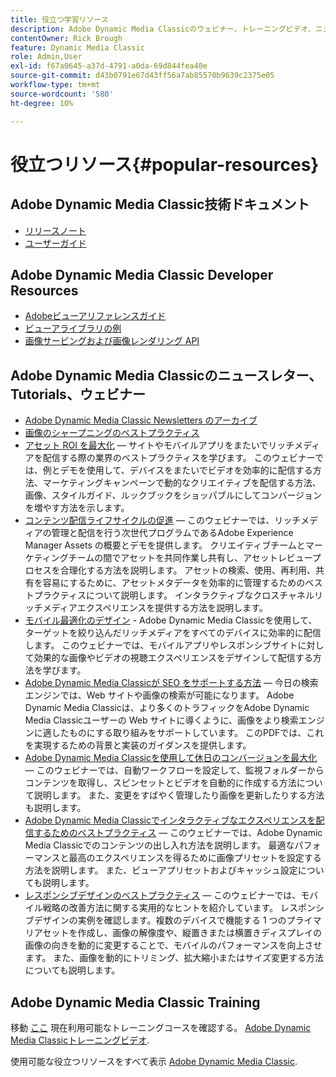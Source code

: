 ```yaml
---
title: 役立つ学習リソース
description: Adobe Dynamic Media Classicのウェビナー、トレーニングビデオ、ニュースレター、ベストプラクティス情報および開発者向けリソースへのリンクです。
contentOwner: Rick Brough
feature: Dynamic Media Classic
role: Admin,User
exl-id: f67a0645-a37d-4791-a0da-69d844fea40e
source-git-commit: d43b0791e67d43ff56a7ab85570b9639c2375e05
workflow-type: tm+mt
source-wordcount: '580'
ht-degree: 10%

---
```


# 役立つリソース{#popular-resources}

## Adobe Dynamic Media Classic技術ドキュメント

* [リリースノート](https://experienceleague.adobe.com/docs/dynamic-media-developer-resources/release-notes/s7rn2017.html)
* [ユーザーガイド](introduction.md)

## Adobe Dynamic Media Classic Developer Resources

* [Adobeビューアリファレンスガイド](https://experienceleague.adobe.com/docs/dynamic-media-developer-resources.html)
* [ビューアライブラリの例](https://landing.adobe.com/en/na/dynamic-media/ctir-2755/live-demos.html)
* [画像サービングおよび画像レンダリング API](https://experienceleague.adobe.com/docs/dynamic-media-developer-resources.html)

## Adobe Dynamic Media Classicのニュースレター、Tutorials、ウェビナー

* [Adobe Dynamic Media Classic Newsletters のアーカイブ](/help/dynamic-media-newsletter.md)
* [画像のシャープニングのベストプラクティス](/help/assets/s7_sharpening_images.pdf)
* [アセット ROI を最大化](https://adobecustomersuccess.adobeconnect.com/p5ar3hfrrec/?launcher=false&amp;fcsContent=true&amp;pbMode=normal&amp;proto=true)  — サイトやモバイルアプリをまたいでリッチメディアを配信する際の業界のベストプラクティスを学びます。 このウェビナーでは、例とデモを使用して、デバイスをまたいでビデオを効率的に配信する方法、マーケティングキャンペーンで動的なクリエイティブを配信する方法、画像、スタイルガイド、ルックブックをショッパブルにしてコンバージョンを増やす方法を示します。
* [コンテンツ配信ライフサイクルの促進](https://adobecustomersuccess.adobeconnect.com/p88ducm9pqv/)  — このウェビナーでは、リッチメディアの管理と配信を行う次世代プログラムであるAdobe Experience Manager Assets の概要とデモを提供します。 クリエイティブチームとマーケティングチームの間でアセットを共同作業し共有し、アセットレビュープロセスを合理化する方法を説明します。 アセットの検索、使用、再利用、共有を容易にするために、アセットメタデータを効率的に管理するためのベストプラクティスについて説明します。 インタラクティブなクロスチャネルリッチメディアエクスペリエンスを提供する方法を説明します。
* [モバイル最適化のデザイン](https://adobecustomersuccess.adobeconnect.com/p6oqd3wydif/?launcher=false&amp;fcsContent=true&amp;pbMode=normal&amp;proto=true) - Adobe Dynamic Media Classicを使用して、ターゲットを絞り込んだリッチメディアをすべてのデバイスに効率的に配信します。 このウェビナーでは、モバイルアプリやレスポンシブサイトに対して効果的な画像やビデオの視聴エクスペリエンスをデザインして配信する方法を学びます。
* [Adobe Dynamic Media Classicが SEO をサポートする方法](/help/assets/s7_seo.pdf)  — 今日の検索エンジンでは、Web サイトや画像の検索が可能になります。 Adobe Dynamic Media Classicは、より多くのトラフィックをAdobe Dynamic Media Classicユーザーの Web サイトに導くように、画像をより検索エンジンに適したものにする取り組みをサポートしています。 このPDFでは、これを実現するための背景と実装のガイダンスを提供します。
* [Adobe Dynamic Media Classicを使用して休日のコンバージョンを最大化](https://adobecustomersuccess.adobeconnect.com/p32n1yr85c9/?proto=true)  — このウェビナーでは、自動ワークフローを設定して、監視フォルダーからコンテンツを取得し、スピンセットとビデオを自動的に作成する方法について説明します。 また、変更をすばやく管理したり画像を更新したりする方法も説明します。
* [Adobe Dynamic Media Classicでインタラクティブなエクスペリエンスを配信するためのベストプラクティス](https://seminars.adobeconnect.com/p7wb8ej3u6d/)  — このウェビナーでは、Adobe Dynamic Media Classicでのコンテンツの出し入れ方法を説明します。 最適なパフォーマンスと最高のエクスペリエンスを得るために画像プリセットを設定する方法を説明します。 また、ビューアプリセットおよびキャッシュ設定についても説明します。
* [レスポンシブデザインのベストプラクティス](https://offers.adobe.com/en/na/marketing/landings/_40458_responsive_design_live_on_demand_webinar.html)  — このウェビナーでは、モバイル戦略の改善方法に関する実用的なヒントを紹介しています。 レスポンシブデザインの実例を確認します。複数のデバイスで機能する 1 つのプライマリアセットを作成し、画像の解像度や、縦置きまたは横置きディスプレイの画像の向きを動的に変更することで、モバイルのパフォーマンスを向上させます。 また、画像を動的にトリミング、拡大縮小またはサイズ変更する方法についても説明します。

## Adobe Dynamic Media Classic Training

移動 [ここ](https://training.adobe.com/training/courses.html#product=adobe-scene7) 現在利用可能なトレーニングコースを確認する。
[Adobe Dynamic Media Classicトレーニングビデオ](https://experienceleague.adobe.com/docs/dynamic-media-classic/using/intro/training-videos.html#intro).

使用可能な役立つリソースをすべて表示 [Adobe Dynamic Media Classic](home.md).
